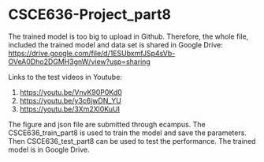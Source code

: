 # CSCE636-Project_part8
The trained model is too big to upload in Github. Therefore, the whole file, included the trained model and data set is shared in Google Drive: https://drive.google.com/file/d/1ESUbxmfJSp4sVb-OVeA0Dho2DGMH3gnW/view?usp=sharing

Links to the test videos in Youtube:

1. https://youtu.be/VnvK90P0Kd0
2. https://youtu.be/y3c6jwDN_YU
3. https://youtu.be/3Xm2Xl0KuUI

The figure and json file are submitted through ecampus. The CSCE636_train_part8 is used to train the model and save the parameters. Then CSCE636_test_part8 can be used to test the performance. The trained model is in Google Drive.
